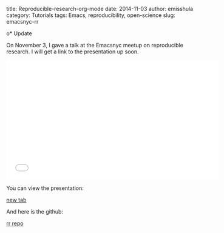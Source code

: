 title: Reproducible-research-org-mode
date: 2014-11-03
author: emisshula
category: Tutorials
tags: Emacs, reproducibility, open-science
slug: emacsnyc-rr

o\* Update

On November 3, I gave a talk at the Emacsnyc meetup on reproducible
research.  I will get a link to the presentation up soon.

<iframe width="560" height="315" src="//www.youtube.com/embed/CGnt<sub>PWoM5Y</sub>" frameborder="0" allowfullscreen></iframe>

You can view the presentation:

<a href="rr.html" target="<sub>blank</sub>">new tab</a> 

And here is the github:

<a href="<http://github.com/EvanMisshula/rr>" target="<sub>blank</sub>">rr repo</a>